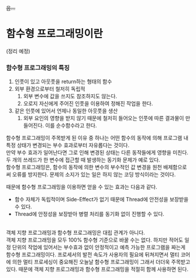 ~~음...~~

# 함수형 프로그래밍이란

(정리 예정)

### 함수형 프로그래밍의 특징

1. 인풋이 있고 아웃풋을 return하는 형태의 함수
2. 외부 환경으로부터 철저히 독립적
    1. 외부 변수에 값을 쓰지도 참조하지도 않는다.
    2. 오로지 자신에게 주어진 인풋을 이용하여 정해진 작업을 한다.
3. 같은 인풋에 있어서 언제나 동일한 아웃풋을 생산
    1. 외부 요인의 영향을 받지 않기 때문에 철저히 들어오는 인풋에 따른 결과물이 만들어진다. 이를 순수함수라고 한다.

함수형 프로그래밍이 주목받게 된 이유 중 하나는 어떤 함수의 동작에 의해 프로그램 내 특정 상태가 변경되는 부수 효과로부터 자유롭다는 것이다. <br/>
만약 부수 효과가 일어난다면 그로 인해 변경된 상태는 다른 동작들에게 영향을 미친다. <br/>
두 개의 쓰레드가 한 변수에 접근할 때 발생하는 동기화 문제가 예로 있다. <br/>
함수형 프로그래밍은, 함수의 동작에 의한 변수의 부수적인 값 변경을 원천 배제함으로써 오류를 방지한다. 문제의 소지가 있는 일은 하지 않는 코딩 방식이라는 것이다. <br/>

때문에 함수형 프로그래밍을 이용하면 얻을 수 있는 효과는 다음과 같다. <br/>
- 함수 자체가 독립적이며 Side-Effect가 없기 때문에 Thread에 안전성을 보장받을 수 있다.
- Thread에 안정성을 보장받아 병렬 처리를 동기화 없이 진행할 수 있다.

<br/>
객체 지향 프로그래밍과 함수형 프로그래밍은 대립 관계가 아니다. <br/>
객체 지향 프로그래밍을 모두 100% 함수형 기준으로 바꿀 수는 없다. 하지만 적어도 일정 단위의 작업에 있어서는 부수효과 없이 안정적이고 예측 가능한 프로그램을 짜는게 함수형 프로그래밍이다. 프로세서의 발전 속도가 사용자의 필요에 뒤쳐지면서 멀티 코어에 의한 멀티 프로세싱이 중요해진 오늘날 함수형 프로그래밍이 그래서 더더욱 주목받고 있다. 때문에 객체 지향 프로그래밍과 함수형 프로그래밍을 적절히 함께 사용하면 된다.
